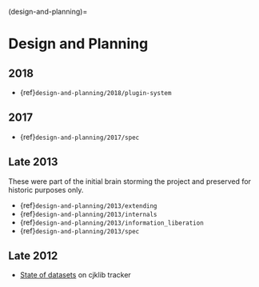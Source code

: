 (design-and-planning)=

# Design and Planning

## 2018

- {ref}`design-and-planning/2018/plugin-system`

## 2017

- {ref}`design-and-planning/2017/spec`

## Late 2013

These were part of the initial brain storming the project and
preserved for historic purposes only.

- {ref}`design-and-planning/2013/extending`
- {ref}`design-and-planning/2013/internals`
- {ref}`design-and-planning/2013/information_liberation`
- {ref}`design-and-planning/2013/spec`

## Late 2012

- [State of datasets][state of datasets] on cjklib tracker

[state of datasets]: https://github.com/cburgmer/cjklib/issues/3

